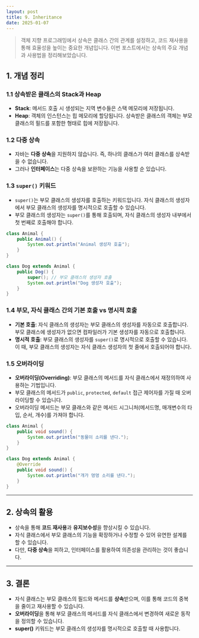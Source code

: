 ```yaml
---
layout: post
title: 9. Inheritance
date: 2025-01-07
---
```


> 객체 지향 프로그래밍에서 상속은 클래스 간의 관계를 설정하고, 코드 재사용을 통해 효율성을 높이는 중요한 개념입니다. 이번 포스트에서는 상속의 주요 개념과 사용법을 정리해보았습니다.



## 1. 개념 정리

### 1.1 상속받은 클래스의 Stack과 Heap
- **Stack**: 메서드 호출 시 생성되는 지역 변수들은 스택 메모리에 저장됩니다.
- **Heap**: 객체의 인스턴스는 힙 메모리에 할당됩니다. 상속받은 클래스의 객체는 부모 클래스의 필드를 포함한 형태로 힙에 저장됩니다.

### 1.2 다중 상속
- 자바는 **다중 상속**을 지원하지 않습니다. 즉, 하나의 클래스가 여러 클래스를 상속받을 수 없습니다.
- 그러나 **인터페이스**는 다중 상속을 보완하는 기능을 사용할 순 있습니다.

### 1.3 `super()` 키워드
- `super()`는 부모 클래스의 생성자를 호출하는 키워드입니다. 자식 클래스의 생성자에서 부모 클래스의 생성자를 명시적으로 호출할 수 있습니다.
- 부모 클래스의 생성자는 `super()`를 통해 호출되며, 자식 클래스의 생성자 내부에서 첫 번째로 호출해야 합니다.

```java
class Animal {
    public Animal() {
        System.out.println("Animal 생성자 호출");
    }
}

class Dog extends Animal {
    public Dog() {
        super(); // 부모 클래스의 생성자 호출
        System.out.println("Dog 생성자 호출");
    }
}
```

### 1.4 부모, 자식 클래스 간의 기본 호출 vs 명시적 호출
- **기본 호출**: 자식 클래스의 생성자는 부모 클래스의 생성자를 자동으로 호출합니다. 부모 클래스에 생성자가 없으면 컴파일러가 기본 생성자를 자동으로 호출합니다.
- **명시적 호출**: 부모 클래스의 생성자를 `super()`로 명시적으로 호출할 수 있습니다. 이 때, 부모 클래스의 생성자는 자식 클래스 생성자의 첫 줄에서 호출되어야 합니다.

### 1.5 오버라이딩
- **오버라이딩(Overriding)**: 부모 클래스의 메서드를 자식 클래스에서 재정의하여 사용하는 기법입니다.
- 부모 클래스의 메서드가 `public`, `protected`, `default` 접근 제어자를 가질 때 오버라이딩할 수 있습니다.
- 오버라이딩 메서드는 부모 클래스와 같은 메서드 시그니처(메서드명, 매개변수의 타입, 순서, 개수)를 가져야 합니다.

```java
class Animal {
    public void sound() {
        System.out.println("동물이 소리를 낸다.");
    }
}

class Dog extends Animal {
    @Override
    public void sound() {
        System.out.println("개가 멍멍 소리를 낸다.");
    }
}
```

---

## 2. 상속의 활용

- 상속을 통해 **코드 재사용**과 **유지보수성**을 향상시킬 수 있습니다.
- 자식 클래스에서 부모 클래스의 기능을 확장하거나 수정할 수 있어 유연한 설계를 할 수 있습니다.
- 다만, **다중 상속**을 피하고, 인터페이스를 활용하여 의존성을 관리하는 것이 좋습니다.

---

## 3. 결론

- 자식 클래스는 부모 클래스의 필드와 메서드를 **상속**받으며, 이를 통해 코드의 중복을 줄이고 재사용할 수 있습니다.
- **오버라이딩**을 통해 부모 클래스의 메서드를 자식 클래스에서 변경하여 새로운 동작을 정의할 수 있습니다.
- **super()** 키워드는 부모 클래스의 생성자를 명시적으로 호출할 때 사용합니다.

